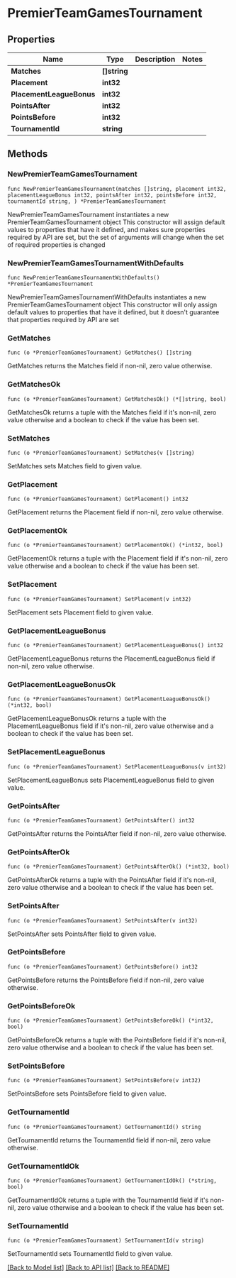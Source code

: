 # PremierTeamGamesTournament

## Properties

Name | Type | Description | Notes
------------ | ------------- | ------------- | -------------
**Matches** | **[]string** |  | 
**Placement** | **int32** |  | 
**PlacementLeagueBonus** | **int32** |  | 
**PointsAfter** | **int32** |  | 
**PointsBefore** | **int32** |  | 
**TournamentId** | **string** |  | 

## Methods

### NewPremierTeamGamesTournament

`func NewPremierTeamGamesTournament(matches []string, placement int32, placementLeagueBonus int32, pointsAfter int32, pointsBefore int32, tournamentId string, ) *PremierTeamGamesTournament`

NewPremierTeamGamesTournament instantiates a new PremierTeamGamesTournament object
This constructor will assign default values to properties that have it defined,
and makes sure properties required by API are set, but the set of arguments
will change when the set of required properties is changed

### NewPremierTeamGamesTournamentWithDefaults

`func NewPremierTeamGamesTournamentWithDefaults() *PremierTeamGamesTournament`

NewPremierTeamGamesTournamentWithDefaults instantiates a new PremierTeamGamesTournament object
This constructor will only assign default values to properties that have it defined,
but it doesn't guarantee that properties required by API are set

### GetMatches

`func (o *PremierTeamGamesTournament) GetMatches() []string`

GetMatches returns the Matches field if non-nil, zero value otherwise.

### GetMatchesOk

`func (o *PremierTeamGamesTournament) GetMatchesOk() (*[]string, bool)`

GetMatchesOk returns a tuple with the Matches field if it's non-nil, zero value otherwise
and a boolean to check if the value has been set.

### SetMatches

`func (o *PremierTeamGamesTournament) SetMatches(v []string)`

SetMatches sets Matches field to given value.


### GetPlacement

`func (o *PremierTeamGamesTournament) GetPlacement() int32`

GetPlacement returns the Placement field if non-nil, zero value otherwise.

### GetPlacementOk

`func (o *PremierTeamGamesTournament) GetPlacementOk() (*int32, bool)`

GetPlacementOk returns a tuple with the Placement field if it's non-nil, zero value otherwise
and a boolean to check if the value has been set.

### SetPlacement

`func (o *PremierTeamGamesTournament) SetPlacement(v int32)`

SetPlacement sets Placement field to given value.


### GetPlacementLeagueBonus

`func (o *PremierTeamGamesTournament) GetPlacementLeagueBonus() int32`

GetPlacementLeagueBonus returns the PlacementLeagueBonus field if non-nil, zero value otherwise.

### GetPlacementLeagueBonusOk

`func (o *PremierTeamGamesTournament) GetPlacementLeagueBonusOk() (*int32, bool)`

GetPlacementLeagueBonusOk returns a tuple with the PlacementLeagueBonus field if it's non-nil, zero value otherwise
and a boolean to check if the value has been set.

### SetPlacementLeagueBonus

`func (o *PremierTeamGamesTournament) SetPlacementLeagueBonus(v int32)`

SetPlacementLeagueBonus sets PlacementLeagueBonus field to given value.


### GetPointsAfter

`func (o *PremierTeamGamesTournament) GetPointsAfter() int32`

GetPointsAfter returns the PointsAfter field if non-nil, zero value otherwise.

### GetPointsAfterOk

`func (o *PremierTeamGamesTournament) GetPointsAfterOk() (*int32, bool)`

GetPointsAfterOk returns a tuple with the PointsAfter field if it's non-nil, zero value otherwise
and a boolean to check if the value has been set.

### SetPointsAfter

`func (o *PremierTeamGamesTournament) SetPointsAfter(v int32)`

SetPointsAfter sets PointsAfter field to given value.


### GetPointsBefore

`func (o *PremierTeamGamesTournament) GetPointsBefore() int32`

GetPointsBefore returns the PointsBefore field if non-nil, zero value otherwise.

### GetPointsBeforeOk

`func (o *PremierTeamGamesTournament) GetPointsBeforeOk() (*int32, bool)`

GetPointsBeforeOk returns a tuple with the PointsBefore field if it's non-nil, zero value otherwise
and a boolean to check if the value has been set.

### SetPointsBefore

`func (o *PremierTeamGamesTournament) SetPointsBefore(v int32)`

SetPointsBefore sets PointsBefore field to given value.


### GetTournamentId

`func (o *PremierTeamGamesTournament) GetTournamentId() string`

GetTournamentId returns the TournamentId field if non-nil, zero value otherwise.

### GetTournamentIdOk

`func (o *PremierTeamGamesTournament) GetTournamentIdOk() (*string, bool)`

GetTournamentIdOk returns a tuple with the TournamentId field if it's non-nil, zero value otherwise
and a boolean to check if the value has been set.

### SetTournamentId

`func (o *PremierTeamGamesTournament) SetTournamentId(v string)`

SetTournamentId sets TournamentId field to given value.



[[Back to Model list]](../README.md#documentation-for-models) [[Back to API list]](../README.md#documentation-for-api-endpoints) [[Back to README]](../README.md)


